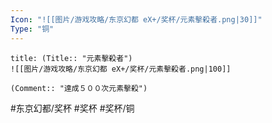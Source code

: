```yaml
---
Icon: "![[图片/游戏攻略/东京幻都 eX+/奖杯/元素擊殺者.png|30]]"
Type: "铜"
---
```

```ad-common-bronze-trophy
title: (Title:: "元素擊殺者")
![[图片/游戏攻略/东京幻都 eX+/奖杯/元素擊殺者.png|100]]

(Comment:: "達成５００次元素擊殺")
```

#东京幻都/奖杯 #奖杯 #奖杯/铜
